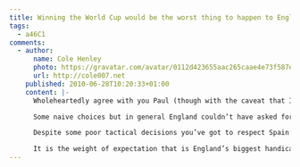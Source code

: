 ```yaml
---
title: Winning the World Cup would be the worst thing to happen to English football
tags:
  - a46C1
comments:
  - author:
      name: Cole Henley
      photo: https://gravatar.com/avatar/0112d423655aac265caae4e73f587e81
      url: http://cole007.net
    published: 2010-06-28T10:20:33+01:00
    content: |-
      Wholeheartedly agree with you Paul (though with the caveat that I haven’t supported England at international level since Mexico ’86).

      Some naive choices but in general England couldn’t have asked for a better manager than Capello for the World Cup. Sadly the media never gave him the space and time to appoint the best team rather than the best group of eleven individuals.

      Despite some poor tactical decisions you’ve got to respect Spain’s Del Bosque who in the face of an equally expectant media started the tournament with both Torres and Fabregas on the bench. If Capello had freedom or resolve to start with Gerrard, Lampard or Rooney on bench might have been a different outcome.

      It is the weight of expectation that is England’s biggest handicap and sadly the media dusted off all the nostalgic cliches (1966, WWII) in the face of an England team that failed to offer anything new. Perhaps the English need to look north of the Border for a lesson on footballing expectation, stop looking back and just enjoy the ride: <http://sport.caledonianmercury.com/2010/06/21/three-tips-as-the-three-lions-slouch-from-66-to-78/00407>
---
```

